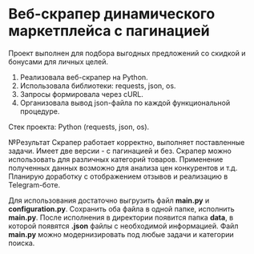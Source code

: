 # Веб-скрапер динамического маркетплейса с пагинацией

Проект выполнен для подбора выгодных предложений со скидкой и бонусами для личных целей.

1) Реализовала веб-скрапер на Python.
2) Использовала библиотеки: requests, json, os.
3) Запросы формировала через сURL.
4) Организовала вывод json-файла по каждой функциональной процедуре.

Стек проекта: Python (requests, json, os).

№Результат
Скрапер работает корректно, выполняет поставленные задачи. Имеет две версии - с пагинацией и без. Скрапер можно использовать для различных категорий товаров. Применение полученных данных возможно для анализа цен конкурентов и т.д.
Планирую доработку с отображением отзывов и реализацию в Telegram-боте.

Для использования достаточно выгрузить файл **main.py** и **configuration.py**. Сохранить оба файла в одной папке, исполнить **main.py**. После исполнения в директории появится папка **data**, в которой появятся **.json** файлы с необходимой информацией.
Файл **main.py** можно модернизировать под любые задачи и категории поиска.
